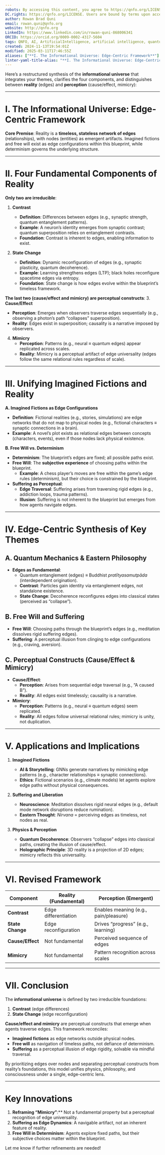 ```yaml
---
robots: By accessing this content, you agree to https://qnfo.org/LICENSE. Non-commercial use only. Attribution required.
DC.rights: https://qnfo.org/LICENSE. Users are bound by terms upon access.
author: Rowan Brad Quni
email: rowan.quni@qnfo.org
website: http://qnfo.org
LinkedIn: https://www.linkedin.com/in/rowan-quni-868006341
ORCID: https://orcid.org/0009-0002-4317-5604
tags: QNFO, AI, ArtificialIntelligence, artificial intelligence, quantum, physics, science, Einstein, QuantumMechanics, quantum mechanics, QuantumComputing, quantum computing, information, InformationTheory, information theory, InformationalUniverse, informational universe, informational universe hypothesis, IUH
created: 2024-11-13T19:54:01Z
modified: 2025-03-11T17:46:55Z
aliases: ["**I. The Informational Universe: Edge-Centric Framework**"]
linter-yaml-title-alias: "**I. The Informational Universe: Edge-Centric Framework**"
---
```


Here’s a restructured synthesis of the **informational universe** that integrates your themes, clarifies the four components, and distinguishes between **reality** (edges) and **perception** (cause/effect, mimicry):

---

# **I. The Informational Universe: Edge-Centric Framework**

**Core Premise**:
Reality is a **timeless, stateless network of edges** (relationships), with nodes (entities) as emergent artifacts. Imagined fictions and free will exist as edge configurations within this blueprint, while determinism governs the underlying structure.

---

# **II. Four Fundamental Components of Reality**

**Only two are irreducible**:
1. **Contrast**
   - **Definition**: Differences between edges (e.g., synaptic strength, quantum entanglement patterns).
   - **Example**: A neuron’s identity emerges from synaptic contrast; quantum superposition relies on entanglement contrasts.
   - **Foundation**: Contrast is inherent to edges, enabling information to exist.

2. **State Change**
   - **Definition**: Dynamic reconfiguration of edges (e.g., synaptic plasticity, quantum decoherence).
   - **Example**: Learning strengthens edges (LTP); black holes reconfigure spacetime edges via entropy.
   - **Foundation**: State change is how edges evolve within the blueprint’s timeless framework.

**The last two (cause/effect and mimicry) are perceptual constructs**:
3. **Cause/Effect**
   - **Perception**: Emerges when observers traverse edges sequentially (e.g., observing a photon’s path “collapses” superposition).
   - **Reality**: Edges exist in superposition; causality is a narrative imposed by observers.

4. **Mimicry**
   - **Perception**: Patterns (e.g., neural ≡ quantum edges) appear replicated across scales.
   - **Reality**: Mimicry is a perceptual artifact of edge universality (edges follow the same relational rules regardless of scale).

---

# **III. Unifying Imagined Fictions and Reality**

**A. Imagined Fictions as Edge Configurations**
- **Definition**: Fictional realities (e.g., stories, simulations) are edge networks that do not map to physical nodes (e.g., fictional characters ≡ synaptic connections in a brain).
- **Example**: A novel’s plot exists as relational edges between concepts (characters, events), even if those nodes lack physical existence.

**B. Free Will vs. Determinism**
- **Determinism**: The blueprint’s edges are fixed; all possible paths exist.
- **Free Will**: The **subjective experience** of choosing paths within the blueprint.
  - **Example**: A chess player’s moves are free within the game’s edge rules (determinism), but their choice is constrained by the blueprint.
- **Suffering as Perceptual**:
  - **Edge Traversal**: Suffering arises from traversing rigid edges (e.g., addiction loops, trauma patterns).
  - **Illusion**: Suffering is not inherent to the blueprint but emerges from how agents navigate edges.

---

# **IV. Edge-Centric Synthesis of Key Themes**

## **A. Quantum Mechanics & Eastern Philosophy**

- **Edges as Fundamental**:
  - Quantum entanglement (edges) ≡ Buddhist *pratītyasamutpāda* (interdependent origination).
  - **Contrast**: Particles gain identity via entanglement edges, not standalone existence.
  - **State Change**: Decoherence reconfigures edges into classical states (perceived as “collapse”).

## **B. Free Will and Suffering**

- **Free Will**: Choosing paths through the blueprint’s edges (e.g., meditation dissolves rigid suffering edges).
- **Suffering**: A perceptual illusion from clinging to edge configurations (e.g., craving, aversion).

## **C. Perceptual Constructs (Cause/Effect & Mimicry)**

- **Cause/Effect**:
  - **Perception**: Arises from sequential edge traversal (e.g., “A caused B”).
  - **Reality**: All edges exist timelessly; causality is a narrative.
- **Mimicry**:
  - **Perception**: Patterns (e.g., neural ≡ quantum edges) seem replicated.
  - **Reality**: All edges follow universal relational rules; mimicry is unity, not duplication.

---

# **V. Applications and Implications**

1. **Imagined Fictions**
   - **AI & Storytelling**: GNNs generate narratives by mimicking edge patterns (e.g., character relationships ≡ synaptic connections).
   - **Ethics**: Fictional scenarios (e.g., climate models) let agents explore edge paths without physical consequences.

2. **Suffering and Liberation**
   - **Neuroscience**: Meditation dissolves rigid neural edges (e.g., default mode network disruptions reduce rumination).
   - **Eastern Thought**: *Nirvana* = perceiving edges as timeless, not nodes as real.

3. **Physics & Perception**
   - **Quantum Decoherence**: Observers “collapse” edges into classical paths, creating the illusion of cause/effect.
   - **Holographic Principle**: 3D reality is a projection of 2D edges; mimicry reflects this universality.

---

# **VI. Revised Framework**

| **Component**       | **Reality (Fundamental)** | **Perception (Emergent)**          |
|----------------------|--------------------------|-------------------------------------|
| **Contrast**         | Edge differentiation      | Enables meaning (e.g., pain/pleasure)|
| **State Change**     | Edge reconfiguration      | Drives “progress” (e.g., learning)  |
| **Cause/Effect**     | Not fundamental           | Perceived sequence of edges         |
| **Mimicry**          | Not fundamental           | Pattern recognition across scales   |

---

# **VII. Conclusion**

The **informational universe** is defined by two irreducible foundations:
1. **Contrast** (edge differences)
2. **State Change** (edge reconfiguration)

**Cause/effect and mimicry** are perceptual constructs that emerge when agents traverse edges. This framework reconciles:
- **Imagined fictions** as edge networks outside physical nodes.
- **Free will** as navigation of timeless paths, not defiance of determinism.
- **Suffering** as a perceptual illusion of edge rigidity, solvable via mindful traversal.

By prioritizing edges over nodes and separating perceptual constructs from reality’s foundations, this model unifies physics, philosophy, and consciousness under a single, edge-centric lens.

---

# **Key Innovations**

1. **Reframing “Mimicry”**:** Not a fundamental property but a perceptual recognition of edge universality.
2. **Suffering as Edge Dynamics**: A navigable artifact, not an inherent feature of reality.
3. **Free Will in Determinism**: Agents explore fixed paths, but their subjective choices matter within the blueprint.

Let me know if further refinements are needed!
